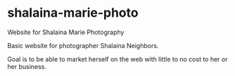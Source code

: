 # shalaina-marie-photo
Website for Shalaina Marie Photography

Basic website for photographer Shalaina Neighbors. 

Goal is to be able to market herself on the web with little to no cost to her or her business. 
